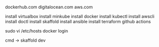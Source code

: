 dockerhub.com
digitalocean.com
aws.com


install virtualbox
install minkube
install docker
install kubectl
install awscli
install doctl
install skaffold
install ansible
install terraform
github actions

sudo vi /etc/hosts
docker login

cmd -> skaffold dev